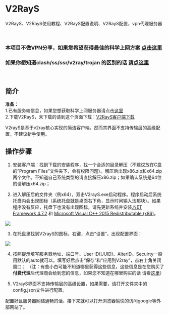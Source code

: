 # V2RayS
V2RayS、V2RayS使用教程、V2RayS配置说明、V2RayS配置，vpn代理服务器  
  
<br/>  

### 本项目不做VPN分享，如果您希望获得最佳的科学上网方案 [点击这里](https://github.com/githubvpn007/v2rayNvpn)  

### 如果你想知道clash/ss/ssr/v2ray/trojan 的区别的话 [请点这里](https://github.com/githubvpn007/proxy)

<br/>

简介
----

**准备：**  
1.已有服务端信息，如果您想获取科学上网服务器请点击[这里](https://github.com/githubvpn007/v2rayNvpn#%E8%8A%82%E7%82%B9%E5%88%86%E4%BA%AB)  
2.下载V2RayS，未下载的请到这个页面下载：[V2RayS客户端下载](https://github.com/Shinlor/V2RayS/releases)  

V2rayS是基于v2ray核心实现的简洁客户端。然而其界面不支持传输层的高级配置，不建议新手使用。  


操作步骤
----

1. 安装客户端：找到下载的安装程序，找一个合适的目录解压（不建议放在C盘的”Program Files”文件夹下，会有权限问题）。解压后出现x86.zip和x64.zip两个文件。不知道自己系统类型的请直接解压x86.zip；如果确认系统是64位的请解压x64.zip；  

2.  进入解压后的文件夹（例x64），双击V2rayS.exe启动程序。程序启动后系统托盘内会出现图标（系统托盘就是桌面右下角，显示时间输入法那块）。如果程序没有反应，托盘下也没有出现图标，请先更新系统并安装[.NET Framework 4.7.2](https://dotnet.microsoft.com/download/dotnet-framework) 和 [Microsoft Visual C++ 2015 Redistributable (x86)](https://www.microsoft.com/en-us/download/details.aspx?id=53840)。  

![](https://github.com/githubvpn007/v2rayNvpn/blob/main/images/V2rayS/v2rays-1.png)  

3. 在托盘里找到V2rayS的图标，右键，点击“设置”，出现配置界面：  

![](https://github.com/githubvpn007/v2rayNvpn/blob/main/images/V2rayS/v2rays-2.png)  

4. 按照提示填写服务器地址、端口号、User ID(UUID)、AlterID。Secuirty一般用默认的auto就可以，填写好后点击“保存”和“应用到V2ray”，点右上角关闭窗口； （注：有些小白可能不知道哪里获得这些信息，这些信息是在您购买了**付费代理**后代理商会给到您的信息，如果您不知道在哪里购买的话 请看[这里](https://github.com/githubvpn007/v2rayNvpn#%E8%8A%82%E7%82%B9%E5%88%86%E4%BA%AB)）


5. V2rayS界面不支持传输层的高级设置，如果需要，请打开文件夹中的config.json文件进行配置。

配置好且服务器网络通畅的话，接下来就可以打开浏览器愉快的访问google等外部网站了。 


<br/>


